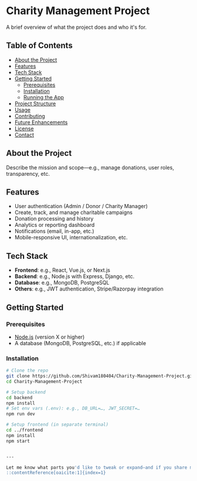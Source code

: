 # Charity Management Project

A brief overview of what the project does and who it's for.

## Table of Contents
- [About the Project](#about-the-project)
- [Features](#features)
- [Tech Stack](#tech-stack)
- [Getting Started](#getting-started)
  - [Prerequisites](#prerequisites)
  - [Installation](#installation)
  - [Running the App](#running-the-app)
- [Project Structure](#project-structure)
- [Usage](#usage)
- [Contributing](#contributing)
- [Future Enhancements](#future-enhancements)
- [License](#license)
- [Contact](#contact)

## About the Project
Describe the mission and scope—e.g., manage donations, user roles, transparency, etc.

## Features
- User authentication (Admin / Donor / Charity Manager)
- Create, track, and manage charitable campaigns
- Donation processing and history
- Analytics or reporting dashboard
- Notifications (email, in-app, etc.)
- Mobile-responsive UI, internationalization, etc.

## Tech Stack
- **Frontend**: e.g., React, Vue.js, or Next.js
- **Backend**: e.g., Node.js with Express, Django, etc.
- **Database**: e.g., MongoDB, PostgreSQL
- **Others**: e.g., JWT authentication, Stripe/Razorpay integration

## Getting Started

### Prerequisites
- [Node.js](https://nodejs.org/) (version X or higher)
- A database (MongoDB, PostgreSQL, etc.) if applicable

### Installation
```bash
# Clone the repo
git clone https://github.com/Shivam180404/Charity-Management-Project.git
cd Charity-Management-Project

# Setup backend
cd backend
npm install
# Set env vars (.env): e.g., DB_URL=…, JWT_SECRET=…
npm run dev

# Setup frontend (in separate terminal)
cd ../frontend
npm install
npm start


---

Let me know what parts you'd like to tweak or expand—and if you share more details, I’ll tailor the README further!
::contentReference[oaicite:1]{index=1}

